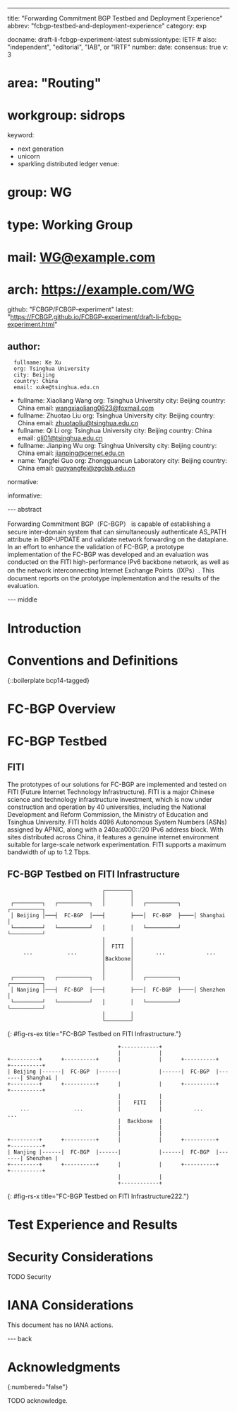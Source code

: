 ---
title: "Forwarding Commitment BGP Testbed and Deployment Experience"
abbrev: "fcbgp-testbed-and-deployment-experience"
category: exp

docname: draft-li-fcbgp-experiment-latest
submissiontype: IETF  # also: "independent", "editorial", "IAB", or "IRTF"
number:
date:
consensus: true
v: 3
# area: "Routing"
# workgroup: sidrops
keyword:
 - next generation
 - unicorn
 - sparkling distributed ledger
venue:
#  group: WG
#  type: Working Group
#  mail: WG@example.com
#  arch: https://example.com/WG
  github: "FCBGP/FCBGP-experiment"
  latest: "https://FCBGP.github.io/FCBGP-experiment/draft-li-fcbgp-experiment.html"

author:
  -
      fullname: Ke Xu
      org: Tsinghua University
      city: Beijing
      country: China
      email: xuke@tsinghua.edu.cn
  -
      fullname: Xiaoliang Wang
      org: Tsinghua University
      city: Beijing
      country: China
      email: wangxiaoliang0623@foxmail.com
  -
      fullname: Zhuotao Liu
      org: Tsinghua University
      city: Beijing
      country: China
      email: zhuotaoliu@tsinghua.edu.cn
  -
      fullname: Qi Li
      org: Tsinghua University
      city: Beijing
      country: China
      email: qli01@tsinghua.edu.cn
  -
      fullname: Jianping Wu
      org: Tsinghua University
      city: Beijing
      country: China
      email: jianping@cernet.edu.cn
  -
      name: Yangfei Guo
      org: Zhongguancun Laboratory
      city: Beijing
      country: China
      email: guoyangfei@zgclab.edu.cn

normative:

informative:

--- abstract

Forwarding Commitment BGP（FC-BGP） is capable of establishing a secure inter-domain system that can simultaneously authenticate AS_PATH attribute in BGP-UPDATE and validate network forwarding on the dataplane. In an effort to enhance the validation of FC-BGP, a prototype implementation of the FC-BGP was developed and an evaluation was conducted on the FITI high-performance IPv6 backbone network, as well as on the network interconnecting Internet Exchange Points（IXPs）. This document reports on the prototype implementation and the results of the evaluation.


--- middle

# Introduction




# Conventions and Definitions

{::boilerplate bcp14-tagged}


# FC-BGP Overview

# FC-BGP Testbed

## FITI

The prototypes of our solutions for FC-BGP are implemented and tested on FITI (Future Internet Technology Infrastructure). FITI is a major Chinese science and technology infrastructure investment, which is now under construction and operation by 40 universities, including the National Development and Reform Commission, the Ministry of Education and Tsinghua University. FITI holds 4096 Autonomous System Numbers (ASNs) assigned by APNIC, along with a 240a:a000::/20 IPv6 address block. With sites distributed across China, it features a genuine internet environment suitable for large-scale network experimentation. FITI supports a maximum bandwidth of up to 1.2 Tbps.

## FC-BGP Testbed on FITI Infrastructure
~~~~~~
                              ┌────────┐
                              │        │
 ┌─────────┐   ┌──────────┐   │        │   ┌──────────┐    ┌──────────┐
 │ Beijing │───┤  FC-BGP  │───┤        ├───│  FC-BGP  ├────│ Shanghai │
 └─────────┘   └──────────┘   │        │   └──────────┘    └──────────┘
                              │        │
                              │  FITI  │
     ...           ...        │        │       ...             ...
                              │Backbone│
                              │        │
                              │        │
 ┌─────────┐   ┌──────────┐   │        │   ┌──────────┐    ┌──────────┐
 │ Nanjing │───┤  FC-BGP  │───┤        ├───│  FC-BGP  ├────│ Shenzhen │
 └─────────┘   └──────────┘   │        │   └──────────┘    └──────────┘
                              │        │
                              └────────┘
~~~~~~
{: #fig-rs-ex title="FC-BGP Testbed on FITI Infrastructure."}
~~~~~~
                                   +------------+
                                   |            |
+---------+      +----------+      |            |      +----------+       +----------+
| Beijing |------|  FC-BGP  |------|            |------|  FC-BGP  |-------| Shanghai |
+---------+      +----------+      |            |      +----------+       +----------+
                                   |            |
                                   |    FITI    |
    ...              ...           |            |          ...                ...
                                   |  Backbone  |
                                   |            |
                                   |            |
+---------+      +----------+      |            |      +----------+       +----------+
| Nanjing |------|  FC-BGP  |------|            |------|  FC-BGP  |-------| Shenzhen |
+---------+      +----------+      |            |      +----------+       +----------+
                                   |            |
                                   +------------+
~~~~~~
{: #fig-rs-x title="FC-BGP Testbed on FITI Infrastructure222."}

# Test Experience and Results

# Security Considerations

TODO Security


# IANA Considerations

This document has no IANA actions.


--- back

# Acknowledgments
{:numbered="false"}

TODO acknowledge.
